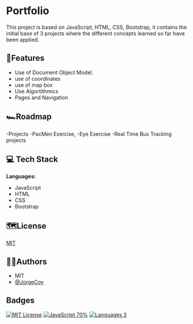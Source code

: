 
# Portfolio 
This project is based on JavaScript, HTML, CSS, Bootstrap, it contains the initial base of 3 projects where the different concepts learned so far have been applied.


## 🔎Features

- Use of Document Object Model.
- use of coordinates
- use of map box
- Use Algortithmics
- Pages and Navigation


## 🏎️Roadmap

-Projects 
    -PacMen Exercise, 
    -Eye Exercise
    -Real Time Bus Tracking projects


## 💻 Tech Stack

**Languages:** 
 - JavaScript 
 - HTML
 - CSS
 - Bootstrap



## 🗺️License

[MIT](https://choosealicense.com/licenses/mit/)


## 👨‍🎓Authors

- MIT
- [@JorgeCoy](https://jorgecoy.github.io/)


## Badges

[![MIT License](https://img.shields.io/badge/License-MIT-green.svg)](https://choosealicense.com/licenses/mit/)
[![JavaScript 70%](https://img.shields.io/badge/JavaScript-70%25-yellowgreen)]()
[![Languages 3](https://img.shields.io/badge/Languages-3-yellowgreen)]()

